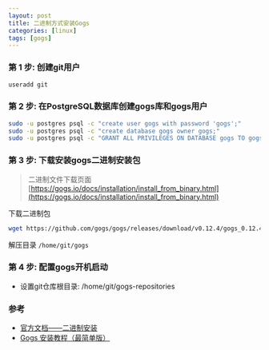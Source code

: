 ```yaml
---
layout: post
title: 二进制方式安装Gogs
categories: [linux]
tags: [gogs]
---
```


### 第 1 步: 创建git用户

```bash
useradd git
```

### 第 2 步: 在PostgreSQL数据库创建gogs库和gogs用户

```bash
sudo -u postgres psql -c "create user gogs with password 'gogs';"
sudo -u postgres psql -c "create database gogs owner gogs;"
sudo -u postgres psql -c "GRANT ALL PRIVILEGES ON DATABASE gogs TO gogs;"
```

### 第 3 步: 下载安装gogs二进制安装包

> 二进制文件下载页面
> [https://gogs.io/docs/installation/install_from_binary.html](https://gogs.io/docs/installation/install_from_binary.html)

下载二进制包

```bash
wget https://github.com/gogs/gogs/releases/download/v0.12.4/gogs_0.12.4_linux_amd64.tar.gz
```

解压目录 `/home/git/gogs`


### 第 4 步: 配置gogs开机启动

* 设置git仓库根目录: /home/git/gogs-repositories

### 参考

* [官方文档——二进制安装](https://gogs.io/docs/installation/install_from_binary.html)
* [Gogs 安装教程（最简单版）](https://blog.csdn.net/linzhenlong123/article/details/78298659)
